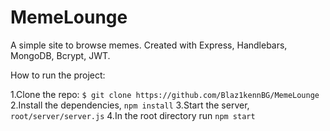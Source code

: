 # MemeLounge

A simple site to browse memes. 
Created with Express, Handlebars, MongoDB, Bcrypt, JWT.

How to run the project:

1.Clone the repo: `$ git clone https://github.com/Blaz1kennBG/MemeLounge`
2.Install the dependencies, `npm install`
3.Start the server, `root/server/server.js` 
4.In the root directory run `npm start`
